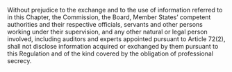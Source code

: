 Without prejudice to the exchange and to the use of information referred to in this Chapter, the Commission, the Board, Member States’ competent authorities and their respective officials, servants and other persons working under their supervision, and any other natural or legal person involved, including auditors and experts appointed pursuant to Article 72(2), shall not disclose information acquired or exchanged by them pursuant to this Regulation and of the kind covered by the obligation of professional secrecy.